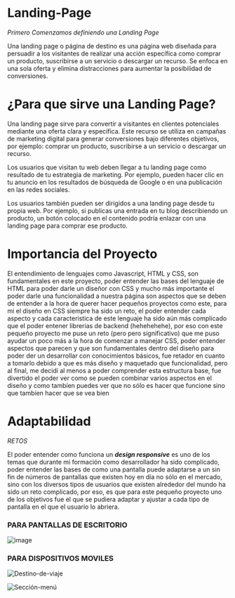# Landing-Page

_Primero Comenzamos definiendo una Landing Page_

Una landing page o página de destino es una página web diseñada para persuadir a los visitantes de realizar una acción específica como comprar un producto, suscribirse a un servicio o descargar un recurso. Se enfoca en una sola oferta y elimina distracciones para aumentar la posibilidad de conversiones.


# ¿Para que sirve una Landing Page?

Una landing page sirve para convertir a visitantes en clientes potenciales mediante una oferta clara y específica. Este recurso se utiliza en campañas de marketing digital para generar conversiones bajo diferentes objetivos, por ejemplo: comprar un producto, suscribirse a un servicio o descargar un recurso.

Los usuarios que visitan tu web deben llegar a tu landing page como resultado de tu estrategia de marketing. Por ejemplo, pueden hacer clic en tu anuncio en los resultados de búsqueda de Google o en una publicación en las redes sociales. 

Los usuarios también pueden ser dirigidos a una landing page desde tu propia web. Por ejemplo, si publicas una entrada en tu blog describiendo un producto, un botón colocado en el contenido podría enlazar con una landing page para comprar ese producto.



# Importancia del Proyecto 

El entendimiento de lenguajes como Javascript, HTML y CSS, son fundamentales en este proyecto, poder entender las bases del lenguaje de HTML para poder darle un diseñor con CSS y mucho más importante el poder darle una funcionalidad a nuestra página son aspectos que se deben de entender a la hora de querer hacer pequeños proyectos como este, para mi el diseño en CSS siempre ha sido un reto, el poder entender cada aspecto y cada caracteristica de este lenguaje ha sido aún más complicado que el poder entener librerias de backend (hehehehehe), por eso con este pequeño proyecto me puse un reto (pero pero significativo) que me puso ayudar un poco más a la hora de comenzar a manejar CSS, poder entender aspectos que parecen y que son fundamentales dentro del diseño para poder der un desarrollar con conocimientos básicos, fue retador en cuanto a tomarlo debido a que es más diseño y maquetado que funcionalidad, pero al final, me decidí al menos a poder comprender esta estructura base, fue divertido el poder ver como se pueden combinar varios aspectos en el diseño y como tambíen puedes ver que no sólo es hacer que funcione sino que tambíen hacer que se vea bien



# Adaptabilidad #

_RETOS_

El poder entender como funciona un ***design responsive*** es uno de los temas que durante mi formación como desarrollador ha sido complicado, poder entender las bases de como una pantalla puede adaptarse a un sin fin de números de pantallas que existen hoy en día no sólo en el mercado, sino con los diversos tipos de usuarios que existen alrededor del mundo ha sido un reto complicado, por eso, es que para este pequeño proyecto uno de los objetivos fue el que se pudiera adaptar y ajustar a cada tipo de pantalla en el que el usuario lo abriera.



### PARA PANTALLAS DE ESCRITORIO ###

![image](https://github.com/DanielaCastrejon/Practica-Landing-Page/assets/131560414/dea0f566-59a5-4001-b8e8-d4267b43c956)


### PARA DISPOSITIVOS MOVILES ###

![Destino-de-viaje ](https://github.com/DanielaCastrejon/Practica-Landing-Page/assets/131560414/25416666-85ad-4f4f-88ec-eeff31758b15)

![Sección-menú](https://github.com/DanielaCastrejon/Practica-Landing-Page/assets/131560414/56adeada-64a7-42f2-aa1d-a8fcee17bdf7)


